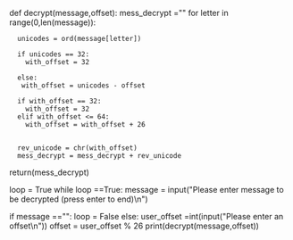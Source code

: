 def decrypt(message,offset):
  mess_decrypt =""
  for letter in range(0,len(message)):
    
      unicodes = ord(message[letter])
      
      if unicodes == 32:
        with_offset = 32
      
      else:
       with_offset = unicodes - offset
      
      if with_offset == 32:
        with_offset = 32
      elif with_offset <= 64:
        with_offset = with_offset + 26
       
      
      rev_unicode = chr(with_offset)
      mess_decrypt = mess_decrypt + rev_unicode
    
  return(mess_decrypt)


loop = True
while loop ==True:
  message = input("Please enter message to be decrypted (press enter to end)\n")
  
  if message =="":
    loop = False
  else:
    user_offset =int(input("Please enter an offset\n"))
    offset = user_offset % 26
    print(decrypt(message,offset))
